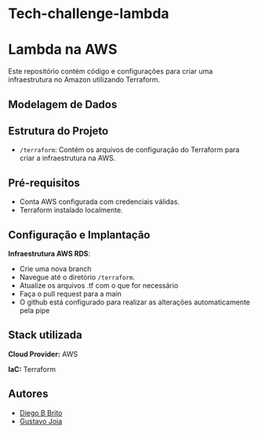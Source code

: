 # Tech-challenge-lambda

# Lambda na AWS

Este repositório contém código e configurações para criar uma infraestrutura no Amazon utilizando Terraform.

## Modelagem de Dados

## Estrutura do Projeto

- `/terraform`: Contém os arquivos de configuração do Terraform para criar a infraestrutura na AWS.

## Pré-requisitos

- Conta AWS configurada com credenciais válidas.
- Terraform instalado localmente.

## Configuração e Implantação

 **Infraestrutura AWS RDS**:
   - Crie uma nova branch
   - Navegue até o diretório `/terraform`.
   - Atualize os arquivos .tf com o que for necessário
   - Faça o pull request para a main
   - O github está configurado para realizar as alterações automaticamente pela pipe

## Stack utilizada
**Cloud Provider:** AWS

**IaC:** Terraform


## Autores

- [Diego B Brito](https://github.com/Diegobbrito)
- [Gustavo Joia](https://github.com/GustavoJoiaP)
